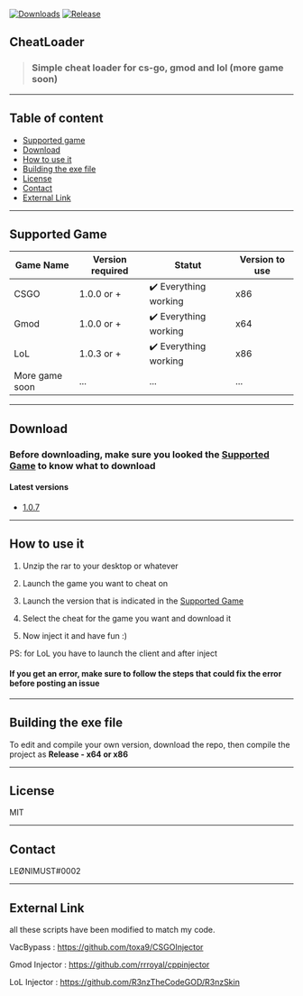 [![Downloads](https://img.shields.io/github/downloads/LeonimusTTV/CheatLoader/total?color=%2303fc0f&logo=github&logoColor=%23fff&style=for-the-badge)](https://github.com/LeonimusTTV/CheatLoader/releases)
[![Release](https://img.shields.io/github/v/release/LeonimusTTV/CheatLoader?color=%2342aaf5&logo=github&logoColor=%23fff&style=for-the-badge)](https://github.com/LeonimusTTV/CheatLoader/releases)

## CheatLoader
> ### Simple cheat loader for cs-go, gmod and lol (more game soon)

---
## Table of content

- [Supported game](https://github.com/LeonimusTTV/CheatLoader#Supported-game)
- [Download](https://github.com/LeonimusTTV/CheatLoader#Download)
- [How to use it](https://github.com/LeonimusTTV/CheatLoader#How-to-use-it)
- [Building the exe file](https://github.com/LeonimusTTV/CheatLoader#Building-the-exe-file)
- [License](https://github.com/LeonimusTTV/CheatLoader#License)
- [Contact](https://github.com/LeonimusTTV/CheatLoader#Contact)
- [External Link](https://github.com/LeonimusTTV/CheatLoader#External-Link)

---

## Supported Game

| Game Name | Version required | Statut  | Version to use
| ---- | ---- | ---- | ---- |
| CSGO |  1.0.0 or + | :heavy_check_mark: Everything working | x86 |
| Gmod | 1.0.0 or + | :heavy_check_mark: Everything working | x64 |
| LoL | 1.0.3 or + | :heavy_check_mark: Everything working | x86 |
| More game soon | ... | ... | ... |

---

## Download

### Before downloading, make sure you looked the [Supported Game](https://github.com/LeonimusTTV/CheatLoader#Supported-game) to know what to download

#### Latest versions

- [1.0.7](https://github.com/LeonimusTTV/CheatLoader/releases/tag/V1.0.7)

---

## How to use it

1. Unzip the rar to your desktop or whatever

2. Launch the game you want to cheat on

3. Launch the version that is indicated in the [Supported Game](https://github.com/LeonimusTTV/CheatLoader#Supported-game) 

4. Select the cheat for the game you want and download it

5. Now inject it and have fun :) 

PS: for LoL you have to launch the client and after inject

#### If you get an error, make sure to follow the steps that could fix the error before posting an issue

---

## Building the exe file

To edit and compile your own version, download the repo, then compile the project as **Release - x64 or x86**

---

## License

MIT

---

## Contact

LEØNIMUST#0002

---

## External Link
all these scripts have been modified to match my code.

VacBypass : https://github.com/toxa9/CSGOInjector

Gmod Injector : https://github.com/rrroyal/cppinjector

LoL Injector : https://github.com/R3nzTheCodeGOD/R3nzSkin

